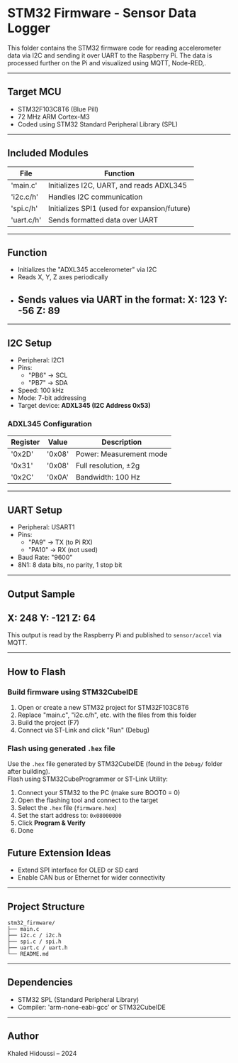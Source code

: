 # STM32 Firmware - Sensor Data Logger

This folder contains the STM32 firmware code for reading accelerometer data via I2C and sending it over UART to the Raspberry Pi. The data is processed further on the Pi and visualized using MQTT, Node-RED,.


---

## Target MCU

- STM32F103C8T6 (Blue Pill)
- 72 MHz ARM Cortex-M3
- Coded using STM32 Standard Peripheral Library (SPL)

---

## Included Modules

| File         | Function                                       |
|--------------|------------------------------------------------|
| 'main.c'     | Initializes I2C, UART, and reads ADXL345       |
| 'i2c.c/h'    | Handles I2C communication                      |
| 'spi.c/h'    | Initializes SPI1 (used for expansion/future)   |
| 'uart.c/h'   | Sends formatted data over UART                 |

---

## Function

- Initializes the "ADXL345 accelerometer" via I2C
- Reads X, Y, Z axes periodically
- Sends values via UART in the format:
  X: 123
  Y: -56
  Z: 89
  ------------------------

---

## I2C Setup

- Peripheral: I2C1
- Pins:
  - "PB6" → SCL
  - "PB7" → SDA
- Speed: 100 kHz
- Mode: 7-bit addressing
- Target device: **ADXL345 (I2C Address 0x53)**

### ADXL345 Configuration

| Register | Value  | Description                     |
|----------|--------|---------------------------------|
| '0x2D'   | '0x08' | Power: Measurement mode         |
| '0x31'   | '0x08' | Full resolution, ±2g            |
| '0x2C'   | '0x0A' | Bandwidth: 100 Hz               |

---

## UART Setup

- Peripheral: USART1
- Pins:
  - "PA9" → TX (to Pi RX)
  - "PA10" → RX (not used)
- Baud Rate: "9600"
- 8N1: 8 data bits, no parity, 1 stop bit

---

## Output Sample


X: 248
Y: -121
Z: 64
------------------------

This output is read by the Raspberry Pi and published to `sensor/accel` via MQTT.

---

## How to Flash

### Build firmware using STM32CubeIDE
1. Open or create a new STM32 project for STM32F103C8T6
2. Replace "main.c", "i2c.c/h", etc. with the files from this folder
3. Build the project (F7)
4. Connect via ST-Link and click "Run" (Debug)

### Flash using generated `.hex` file

Use the `.hex` file generated by STM32CubeIDE (found in the `Debug/` folder after building).  
Flash using STM32CubeProgrammer or ST-Link Utility:

1. Connect your STM32 to the PC (make sure BOOT0 = 0)  
2. Open the flashing tool and connect to the target  
3. Select the `.hex` file (`firmware.hex`)  
4. Set the start address to: `0x08000000`  
5. Click **Program & Verify**  
6. Done


## Future Extension Ideas

- Extend SPI interface for OLED or SD card
- Enable CAN bus or Ethernet for wider connectivity

---

## Project Structure

```text
stm32_firmware/
├── main.c
├── i2c.c / i2c.h
├── spi.c / spi.h
├── uart.c / uart.h
└── README.md
```


---

## Dependencies

- STM32 SPL (Standard Peripheral Library)
- Compiler: 'arm-none-eabi-gcc' or STM32CubeIDE

---

## Author

Khaled Hidoussi – 2024
